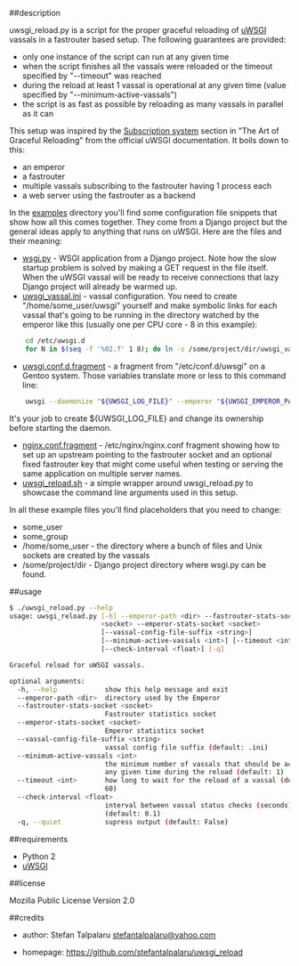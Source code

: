 ##description

uwsgi_reload.py is a script for the proper graceful reloading of [uWSGI][1]
vassals in a fastrouter based setup. The following guarantees are provided:
- only one instance of the script can run at any given time
- when the script finishes all the vassals were reloaded or the timeout
  specified by "--timeout" was reached
- during the reload at least 1 vassal is operational at any given time (value
  specified by "--minimum-active-vassals")
- the script is as fast as possible by reloading as many vassals in parallel as
  it can

This setup was inspired by the [Subscription system][2] section in "The Art of
Graceful Reloading" from the official uWSGI documentation. It boils down to this:
- an emperor
- a fastrouter
- multiple vassals subscribing to the fastrouter having 1 process each
- a web server using the fastrouter as a backend

In the [examples][3] directory you'll find some configuration file snippets
that show how all this comes together. They come from a Django project but the
general ideas apply to anything that runs on uWSGI. Here are the files and
their meaning:
- [wsgi.py][4] - WSGI application from a Django project. Note how the slow
  startup problem is solved by making a GET request in the file itself. When
  the uWSGI vassal will be ready to receive connections that lazy Django project will
  already be warmed up.
- [uwsgi_vassal.ini][5] - vassal configuration. You need to create
  "/home/some_user/uwsgi" yourself and make symbolic links for each vassal
  that's going to be running in the directory watched by the emperor like this
  (usually one per CPU core - 8 in this example):
```sh
    cd /etc/uwsgi.d
    for N in $(seq -f '%02.f' 1 8); do ln -s /some/project/dir/uwsgi_vassal.ini "uwsgi_vassal_${N}.ini"; done
```
- [uwsgi.conf.d.fragment][6] - a fragment from "/etc/conf.d/uwsgi" on a Gentoo system.
  Those variables translate more or less to this command line:
```sh
    uwsgi --daemonize "${UWSGI_LOG_FILE}" --emperor "${UWSGI_EMPEROR_PATH}" ${UWSGI_EXTRA_OPTIONS}
```
  It's your job to create ${UWSGI_LOG_FILE} and change its ownership before starting the daemon.
- [nginx.conf.fragment][7] - /etc/nginx/nginx.conf fragment showing how to set
  up an upstream pointing to the fastrouter socket and an optional fixed
  fastrouter key that might come useful when testing or serving the same
  application on multiple server names.
- [uwsgi_reload.sh][8] - a simple wrapper around uwsgi_reload.py to showcase
  the command line arguments used in this setup.

In all these example files you'll find placeholders that you need to change:
- some_user
- some_group
- /home/some_user - the directory where a bunch of files and Unix sockets are created by the vassals
- /some/project/dir - Django project directory where wsgi.py can be found.

##usage

```sh
$ ./uwsgi_reload.py --help
usage: uwsgi_reload.py [-h] --emperor-path <dir> --fastrouter-stats-socket
                       <socket> --emperor-stats-socket <socket>
                       [--vassal-config-file-suffix <string>]
                       [--minimum-active-vassals <int>] [--timeout <int>]
                       [--check-interval <float>] [-q]

Graceful reload for uWSGI vassals.

optional arguments:
  -h, --help            show this help message and exit
  --emperor-path <dir>  directory used by the Emperor
  --fastrouter-stats-socket <socket>
                        Fastrouter statistics socket
  --emperor-stats-socket <socket>
                        Emperor statistics socket
  --vassal-config-file-suffix <string>
                        vassal config file suffix (default: .ini)
  --minimum-active-vassals <int>
                        the minimum number of vassals that should be active at
                        any given time during the reload (default: 1)
  --timeout <int>       how long to wait for the reload of a vassal (default:
                        60)
  --check-interval <float>
                        interval between vassal status checks (seconds)
                        (default: 0.1)
  -q, --quiet           supress output (default: False)
```

##requirements

- Python 2
- [uWSGI][1]

##license

Mozilla Public License Version 2.0

##credits

- author: Stefan Talpalaru <stefantalpalaru@yahoo.com>

- homepage: https://github.com/stefantalpalaru/uwsgi_reload


[1]: http://projects.unbit.it/uwsgi/
[2]: http://uwsgi-docs.readthedocs.org/en/latest/articles/TheArtOfGracefulReloading.html#subscription-system
[3]: examples
[4]: examples/wsgi.py
[5]: examples/uwsgi_vassal.ini
[6]: examples/uwsgi.conf.d.fragment
[7]: examples/nginx.conf.fragment
[8]: examples/uwsgi_reload.sh

